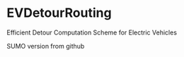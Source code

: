 # EVDetourRouting
Efficient Detour Computation Scheme for Electric Vehicles

SUMO version from github

